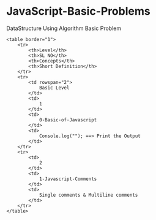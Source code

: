 # JavaScript-Basic-Problems
DataStructure Using Algorithm Basic Problem


    <table border="1">
        <tr>
            <th>Level</th>
            <th>SL NO</th>
            <th>Concepts</th>
            <th>Short Definition</th>
        </tr>
        <tr>
            <td rowspan="2">
                Basic Level
            </td>
            <td>
                1
            </td>
            <td>
                0-Basic-of-Javascript
            </td>
            <td>
                Console.log(""); ==> Print the Output
            </td>
        </tr>
        <tr>
            <td>
                2
            </td>
            <td>
                1-Javascript-Comments
            </td>
            <td>
                Single comments & Multiline comments
            </td>
        </tr>
    </table>